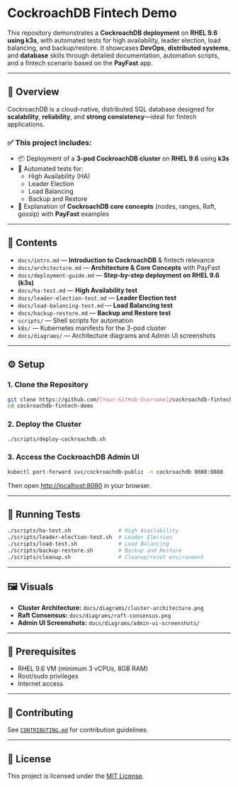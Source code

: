 # CockroachDB Fintech Demo

This repository demonstrates a **CockroachDB deployment** on **RHEL 9.6 using k3s**, with automated tests for high availability, leader election, load balancing, and backup/restore. It showcases **DevOps**, **distributed systems**, and **database** skills through detailed documentation, automation scripts, and a fintech scenario based on the **PayFast** app.

---

## 📖 Overview

CockroachDB is a cloud-native, distributed SQL database designed for **scalability**, **reliability**, and **strong consistency**—ideal for fintech applications.

### ✅ This project includes:

- 📦 Deployment of a **3-pod CockroachDB cluster** on **RHEL 9.6** using **k3s**
- 🧪 Automated tests for:
  - High Availability (HA)
  - Leader Election
  - Load Balancing
  - Backup and Restore
- 📘 Explanation of **CockroachDB core concepts** (nodes, ranges, Raft, gossip) with **PayFast** examples

---

## 📁 Contents

- `docs/intro.md` — **Introduction to CockroachDB** & fintech relevance  
- `docs/architecture.md` — **Architecture & Core Concepts** with PayFast  
- `docs/deployment-guide.md` — **Step-by-step deployment on RHEL 9.6 (k3s)**  
- `docs/ha-test.md` — **High Availability test**  
- `docs/leader-election-test.md` — **Leader Election test**  
- `docs/load-balancing-test.md` — **Load Balancing test**  
- `docs/backup-restore.md` — **Backup and Restore test**  
- `scripts/` — Shell scripts for automation  
- `k8s/` — Kubernetes manifests for the 3-pod cluster  
- `docs/diagrams/` — Architecture diagrams and Admin UI screenshots  

---

## ⚙️ Setup

### 1. Clone the Repository

```bash
git clone https://github.com/[Your-GitHub-Username]/cockroachdb-fintech-demo
cd cockroachdb-fintech-demo
```

### 2. Deploy the Cluster

```bash
./scripts/deploy-cockroachdb.sh
```

### 3. Access the CockroachDB Admin UI

```bash
kubectl port-forward svc/cockroachdb-public -n cockroachdb 8080:8080
```

Then open [http://localhost:8080](http://localhost:8080) in your browser.

---

## 🚀 Running Tests

```bash
./scripts/ha-test.sh               # High Availability
./scripts/leader-election-test.sh  # Leader Election
./scripts/load-test.sh             # Load Balancing
./scripts/backup-restore.sh        # Backup and Restore
./scripts/cleanup.sh               # Cleanup/reset environment
```

---

## 🖼️ Visuals

- **Cluster Architecture:** `docs/diagrams/cluster-architecture.png`  
- **Raft Consensus:** `docs/diagrams/raft-consensus.png`  
- **Admin UI Screenshots:** `docs/diagrams/admin-ui-screenshots/`

---

## 🧰 Prerequisites

- RHEL 9.6 VM (minimum 3 vCPUs, 8GB RAM)
- Root/sudo privileges
- Internet access

---

## 🤝 Contributing

See [`CONTRIBUTING.md`](CONTRIBUTING.md) for contribution guidelines.

---

## 📄 License

This project is licensed under the [MIT License](LICENSE).
